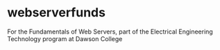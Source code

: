 # webserverfunds
For the Fundamentals of Web Servers, part of the Electrical Engineering Technology program at Dawson College
